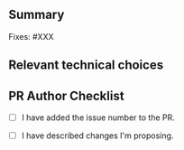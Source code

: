 ## Summary

<!-- Please reference the issue this PR addresses -->
Fixes: #XXX

## Relevant technical choices

<!-- Please describe your changes. -->

<!-- Include screenshots is applicable. -->

<!-- Add QA instructions if applicable. -->

## PR Author Checklist

- [ ] I have added the issue number to the PR.
- [ ] I have described changes I'm proposing.

